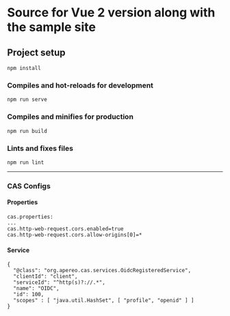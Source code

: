 # Source for Vue 2 version along with the sample site

## Project setup
```
npm install
```

### Compiles and hot-reloads for development
```
npm run serve
```

### Compiles and minifies for production
```
npm run build
```

### Lints and fixes files
```
npm run lint
```

---

### CAS Configs

#### Properties
```
cas.properties:
...
cas.http-web-request.cors.enabled=true
cas.http-web-request.cors.allow-origins[0]=*
```

#### Service
```
{
  "@class": "org.apereo.cas.services.OidcRegisteredService",
  "clientId": "client",
  "serviceId": "^http(s)?://.*",
  "name": "OIDC",
  "id": 100,
  "scopes" : [ "java.util.HashSet", [ "profile", "openid" ] ]
}
```